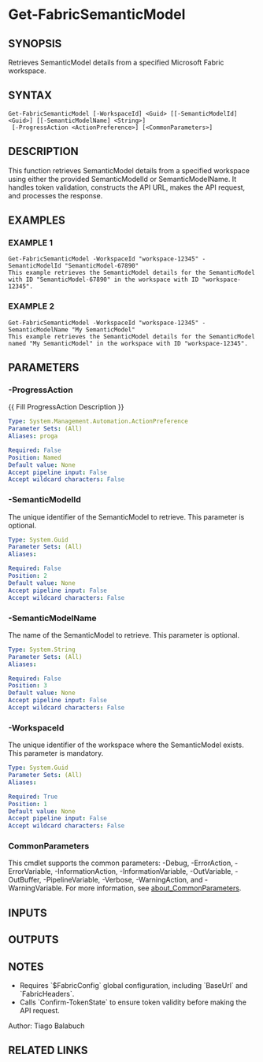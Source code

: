 ﻿---
external help file: FabricTools-help.xml
Module Name: FabricTools
online version: https://learn.microsoft.com/en-us/rest/api/fabric/eventhouse/items/list-eventhouses?tabs=HTTP
schema: 2.0.0
---

# Get-FabricSemanticModel

## SYNOPSIS
Retrieves SemanticModel details from a specified Microsoft Fabric workspace.

## SYNTAX

```
Get-FabricSemanticModel [-WorkspaceId] <Guid> [[-SemanticModelId] <Guid>] [[-SemanticModelName] <String>]
 [-ProgressAction <ActionPreference>] [<CommonParameters>]
```

## DESCRIPTION
This function retrieves SemanticModel details from a specified workspace using either the provided SemanticModelId or SemanticModelName.
It handles token validation, constructs the API URL, makes the API request, and processes the response.

## EXAMPLES

### EXAMPLE 1
```
Get-FabricSemanticModel -WorkspaceId "workspace-12345" -SemanticModelId "SemanticModel-67890"
This example retrieves the SemanticModel details for the SemanticModel with ID "SemanticModel-67890" in the workspace with ID "workspace-12345".
```

### EXAMPLE 2
```
Get-FabricSemanticModel -WorkspaceId "workspace-12345" -SemanticModelName "My SemanticModel"
This example retrieves the SemanticModel details for the SemanticModel named "My SemanticModel" in the workspace with ID "workspace-12345".
```

## PARAMETERS

### -ProgressAction
{{ Fill ProgressAction Description }}

```yaml
Type: System.Management.Automation.ActionPreference
Parameter Sets: (All)
Aliases: proga

Required: False
Position: Named
Default value: None
Accept pipeline input: False
Accept wildcard characters: False
```

### -SemanticModelId
The unique identifier of the SemanticModel to retrieve.
This parameter is optional.

```yaml
Type: System.Guid
Parameter Sets: (All)
Aliases:

Required: False
Position: 2
Default value: None
Accept pipeline input: False
Accept wildcard characters: False
```

### -SemanticModelName
The name of the SemanticModel to retrieve.
This parameter is optional.

```yaml
Type: System.String
Parameter Sets: (All)
Aliases:

Required: False
Position: 3
Default value: None
Accept pipeline input: False
Accept wildcard characters: False
```

### -WorkspaceId
The unique identifier of the workspace where the SemanticModel exists.
This parameter is mandatory.

```yaml
Type: System.Guid
Parameter Sets: (All)
Aliases:

Required: True
Position: 1
Default value: None
Accept pipeline input: False
Accept wildcard characters: False
```

### CommonParameters
This cmdlet supports the common parameters: -Debug, -ErrorAction, -ErrorVariable, -InformationAction, -InformationVariable, -OutVariable, -OutBuffer, -PipelineVariable, -Verbose, -WarningAction, and -WarningVariable. For more information, see [about_CommonParameters](http://go.microsoft.com/fwlink/?LinkID=113216).

## INPUTS

## OUTPUTS

## NOTES
- Requires \`$FabricConfig\` global configuration, including \`BaseUrl\` and \`FabricHeaders\`.
- Calls \`Confirm-TokenState\` to ensure token validity before making the API request.

Author: Tiago Balabuch

## RELATED LINKS
